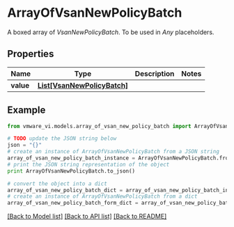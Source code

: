 # ArrayOfVsanNewPolicyBatch

A boxed array of *VsanNewPolicyBatch*. To be used in *Any* placeholders. 

## Properties
Name | Type | Description | Notes
------------ | ------------- | ------------- | -------------
**value** | [**List[VsanNewPolicyBatch]**](VsanNewPolicyBatch.md) |  | 

## Example

```python
from vmware_vi.models.array_of_vsan_new_policy_batch import ArrayOfVsanNewPolicyBatch

# TODO update the JSON string below
json = "{}"
# create an instance of ArrayOfVsanNewPolicyBatch from a JSON string
array_of_vsan_new_policy_batch_instance = ArrayOfVsanNewPolicyBatch.from_json(json)
# print the JSON string representation of the object
print ArrayOfVsanNewPolicyBatch.to_json()

# convert the object into a dict
array_of_vsan_new_policy_batch_dict = array_of_vsan_new_policy_batch_instance.to_dict()
# create an instance of ArrayOfVsanNewPolicyBatch from a dict
array_of_vsan_new_policy_batch_form_dict = array_of_vsan_new_policy_batch.from_dict(array_of_vsan_new_policy_batch_dict)
```
[[Back to Model list]](../README.md#documentation-for-models) [[Back to API list]](../README.md#documentation-for-api-endpoints) [[Back to README]](../README.md)


